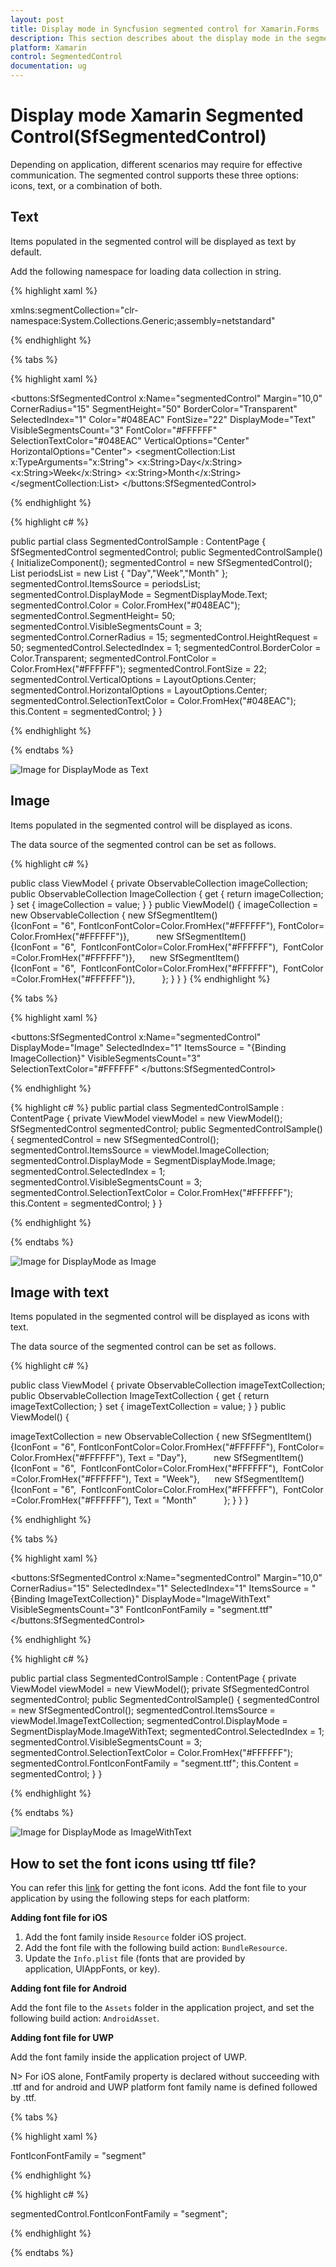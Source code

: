 ```yaml
---
layout: post
title: Display mode in Syncfusion segmented control for Xamarin.Forms
description: This section describes about the display mode in the segmented control for effective communications.
platform: Xamarin
control: SegmentedControl
documentation: ug
---
```


# Display mode Xamarin Segmented Control(SfSegmentedControl)

Depending on application, different scenarios may require for effective communication. The segmented control supports these three options: icons, text, or a combination of both.

## Text

Items populated in the segmented control will be displayed as text by default.

Add the following namespace for loading data collection in string.

{% highlight xaml %}

xmlns:segmentCollection="clr-namespace:System.Collections.Generic;assembly=netstandard"

{% endhighlight %}

{% tabs %}

{% highlight xaml %}

<buttons:SfSegmentedControl 
    x:Name="segmentedControl" 
    Margin="10,0"
    CornerRadius="15"
    SegmentHeight="50"
    BorderColor="Transparent"
    SelectedIndex="1"
    Color="#048EAC"
    FontSize="22"
    DisplayMode="Text"
    VisibleSegmentsCount="3"
    FontColor="#FFFFFF"
    SelectionTextColor="#048EAC"
    VerticalOptions="Center"
    HorizontalOptions="Center">
    <segmentCollection:List x:TypeArguments="x:String">
    <x:String>Day</x:String>
    <x:String>Week</x:String>
    <x:String>Month</x:String>
    </segmentCollection:List>
</buttons:SfSegmentedControl>

   {% endhighlight %}

{% highlight c# %}

public partial class SegmentedControlSample : ContentPage
{
SfSegmentedControl segmentedControl;
public SegmentedControlSample()
{
    InitializeComponent();
    segmentedControl = new SfSegmentedControl();
    List<String> periodsList = new List<String>
    {
           "Day","Week","Month"
    };
    segmentedControl.ItemsSource = periodsList;
    segmentedControl.DisplayMode = SegmentDisplayMode.Text;
    segmentedControl.Color = Color.FromHex("#048EAC");
    segmentedControl.SegmentHeight= 50;
    segmentedControl.VisibleSegmentsCount = 3;
    segmentedControl.CornerRadius = 15;
    segmentedControl.HeightRequest = 50;
    segmentedControl.SelectedIndex = 1;
    segmentedControl.BorderColor = Color.Transparent;
    segmentedControl.FontColor = Color.FromHex("#FFFFFF");
    segmentedControl.FontSize = 22;
    segmentedControl.VerticalOptions = LayoutOptions.Center;
    segmentedControl.HorizontalOptions = LayoutOptions.Center;
    segmentedControl.SelectionTextColor = Color.FromHex("#048EAC");
    this.Content = segmentedControl;
}
}

{% endhighlight %}

{% endtabs %}

![Image for DisplayMode as Text](images/Display-mode/Xamarin_Forms_Text.png)

## Image 

Items populated in the segmented control will be displayed as icons.

The data source of the segmented control can be set as follows.

{% highlight c# %}

public class ViewModel
{
private ObservableCollection<SfSegmentItem> imageCollection;
public ObservableCollection<SfSegmentItem> ImageCollection
{
get { return imageCollection; }
set { imageCollection = value; }
}
public ViewModel()
{
imageCollection = new ObservableCollection<SfSegmentItem>
{
new SfSegmentItem(){IconFont = "6", FontIconFontColor=Color.FromHex("#FFFFFF"), FontColor=Color.FromHex("#FFFFFF")},          
new SfSegmentItem(){IconFont = "6",  FontIconFontColor=Color.FromHex("#FFFFFF"),  FontColor=Color.FromHex("#FFFFFF")},     
new SfSegmentItem(){IconFont = "6",  FontIconFontColor=Color.FromHex("#FFFFFF"),  FontColor=Color.FromHex("#FFFFFF")},          
};
}
}
}
{% endhighlight %}

{% tabs %}

{% highlight xaml %}

<buttons:SfSegmentedControl 
    x:Name="segmentedControl" 
    DisplayMode="Image"
    SelectedIndex="1"
    ItemsSource = "{Binding ImageCollection}"
    VisibleSegmentsCount="3"
    SelectionTextColor="#FFFFFF"
</buttons:SfSegmentedControl>

{% endhighlight %}

{% highlight c# %}
public partial class SegmentedControlSample : ContentPage
{
private ViewModel viewModel = new ViewModel();
SfSegmentedControl segmentedControl;
public SegmentedControlSample()
{
segmentedControl = new SfSegmentedControl();
segmentedControl.ItemsSource = viewModel.ImageCollection;
segmentedControl.DisplayMode = SegmentDisplayMode.Image;
segmentedControl.SelectedIndex = 1;
segmentedControl.VisibleSegmentsCount = 3;
segmentedControl.SelectionTextColor = Color.FromHex("#FFFFFF");
this.Content = segmentedControl;
}
}

{% endhighlight %}

{% endtabs %}

![Image for DisplayMode as Image](images/Display-mode/Xamarin_Forms_Image.png)

## Image with text

Items populated in the segmented control will be displayed as icons with text.

The data source of the segmented control can be set as follows.

{% highlight c# %}

public class ViewModel 
{
private ObservableCollection<SfSegmentItem> imageTextCollection;
public ObservableCollection<SfSegmentItem> ImageTextCollection
{
get { return imageTextCollection; }
set { imageTextCollection = value; }
}
public ViewModel()
{

imageTextCollection = new ObservableCollection<SfSegmentItem>
{
new SfSegmentItem(){IconFont = "6", FontIconFontColor=Color.FromHex("#FFFFFF"), FontColor=Color.FromHex("#FFFFFF"), Text = "Day"},          
new SfSegmentItem(){IconFont = "6",  FontIconFontColor=Color.FromHex("#FFFFFF"),  FontColor=Color.FromHex("#FFFFFF"), Text = "Week"},     
new SfSegmentItem(){IconFont = "6",  FontIconFontColor=Color.FromHex("#FFFFFF"),  FontColor=Color.FromHex("#FFFFFF"), Text = "Month"          
};
}
}
}

{% endhighlight %}

{% tabs %}

{% highlight xaml %}

<buttons:SfSegmentedControl 
    x:Name="segmentedControl" 
    Margin="10,0"
    CornerRadius="15"
    SelectedIndex="1"
    SelectedIndex="1"
    ItemsSource = "{Binding ImageTextCollection}"
    DisplayMode="ImageWithText"
    VisibleSegmentsCount="3"
    FontIconFontFamily = "segment.ttf"
</buttons:SfSegmentedControl>

{% endhighlight %}

{% highlight c# %}

public partial class SegmentedControlSample : ContentPage
{
private ViewModel viewModel = new ViewModel();
private SfSegmentedControl segmentedControl;
public SegmentedControlSample()
{
segmentedControl = new SfSegmentedControl();
segmentedControl.ItemsSource = viewModel.ImageTextCollection;
segmentedControl.DisplayMode = SegmentDisplayMode.ImageWithText;
segmentedControl.SelectedIndex = 1;
segmentedControl.VisibleSegmentsCount = 3;
segmentedControl.SelectionTextColor = Color.FromHex("#FFFFFF");
segmentedControl.FontIconFontFamily = "segment.ttf";
this.Content = segmentedControl;
}
}

{% endhighlight %}

{% endtabs %}

![Image for DisplayMode as ImageWithText](images/Display-mode/Xamarin_Forms_ImagewithText.png)

## How to set the font icons using ttf file?

You can refer this [link](https://help.syncfusion.com/metro-studio/export-font-icon) for getting the font icons. Add the font file to your application by using the following steps for each platform:

**Adding font file for iOS**

1. Add the font family inside `Resource` folder iOS project.
2. Add the font file with the following build action: `BundleResource`.
3. Update the `Info.plist` file (fonts that are provided by application, UIAppFonts, or key).

**Adding font file for Android**

Add the font file to the `Assets` folder in the application project, and set the following build action: `AndroidAsset`.

**Adding font file for UWP**

Add the font family inside the application project of UWP.

N> For iOS alone, FontFamily property is declared without succeeding with .ttf and for android and UWP platform font family name is defined followed by .ttf.

{% tabs %}

{% highlight xaml %}

 FontIconFontFamily = "segment"

{% endhighlight %}

{% highlight c# %}

segmentedControl.FontIconFontFamily = "segment";

{% endhighlight %}

{% endtabs %}
